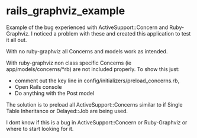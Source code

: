 rails_graphviz_example
======================

Example of the bug experienced with ActiveSupport::Concern and Ruby-Graphviz.
I noticed a problem with these and created this application to test it all out.

With no ruby-graphviz all Concerns and models work as intended.

With ruby-graphviz non class specific Concerns (ie app/models/concerns/*rb) are not included properly.
To show this just:
 * comment out the key line in config/initializers/preload_concerns.rb,
 * Open Rails console
 * Do anything with the Post model

The solution is to preload all ActiveSupport::Concerns similar to if Single Table Inheritance or Delayed::Job are being used.

I dont know if this is a bug in ActiveSupport::Concern or Ruby-Graphviz or where to start looking for it.

